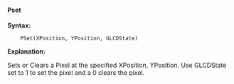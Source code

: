 <div class="section">

<div class="titlepage">

<div>

<div>

#### <span id="pset"></span>Pset

</div>

</div>

</div>

<span class="strong">**Syntax:**</span>

``` screen
    PSet(XPosition, YPosition, GLCDState)
```

<span class="strong">**Explanation:**</span>

Sets or Clears a Pixel at the specified XPosition, YPosition. Use
GLCDState set to 1 to set the pixel and a 0 clears the pixel.

</div>
